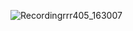 ![Recordingrrr405_163007](https://github.com/user-attachments/assets/98ec09de-98f0-4fda-9a7e-7647154d29c9)

